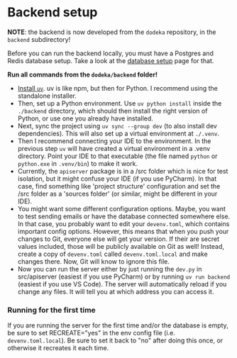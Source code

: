 # Backend setup

**NOTE**: the backend is now developed from the `dodeka` repository, in the `backend` subdirectory!

Before you can run the backend locally, you must have a Postgres and Redis database setup. Take a look at the [database setup](./setup_docker.md) page for that.

**Run all commands from the `dodeka/backend` folder!**

* [Install `uv`](https://github.com/astral-sh/uv?tab=readme-ov-file#installation). uv is like npm, but then for Python. I recommend using the standalone installer.
* Then, set up a Python environment. Use `uv python install` inside the `./backend` directory, which should then install the right version of Python, or use one you already have installed.
* Next, sync the project using `uv sync --group dev` (to also install dev dependencies). This will also set up a virtual environment at `./.venv`.
* Then I recommend connecting your IDE to the environment. In the previous step `uv` will have created a virtual environment in a .venv directory. Point your IDE to that executable (the file named `python` or `python.exe` in `.venv/bin`) to make it work.
* Currently, the `apiserver` package is in a /src folder which is nice for test isolation, but it might confuse your IDE (if you use PyCharm). In that case, find something like 'project structure' configuration and set the /src folder as a 'sources folder' (or similar, might be different in your IDE).
* You might want some different configuration options. Maybe, you want to test sending emails or have the database connected somewhere else. In that case, you probably want to edit your `devenv.toml`, which contains important config options. However, this means that when you push your changes to Git, everyone else will get your version. If their are secret values included, those will be publicly available on Git as well! Instead, create a copy of `devenv.toml` called `devenv.toml.local` and make changes there. Now, Git will know to ignore this file.
* Now you can run the server either by just running the `dev.py` in src/apiserver (easiest if you use PyCharm) or by running `uv run backend` (easiest if you use VS Code). The server will automatically reload if you change any files. It will tell you at which address you can access it.

### Running for the first time

If you are running the server for the first time and/or the database is empty, be sure to set RECREATE="yes" in the env config file (i.e. `devenv.toml.local`). Be sure to set it back to "no" after doing this once, or otherwise it recreates it each time.